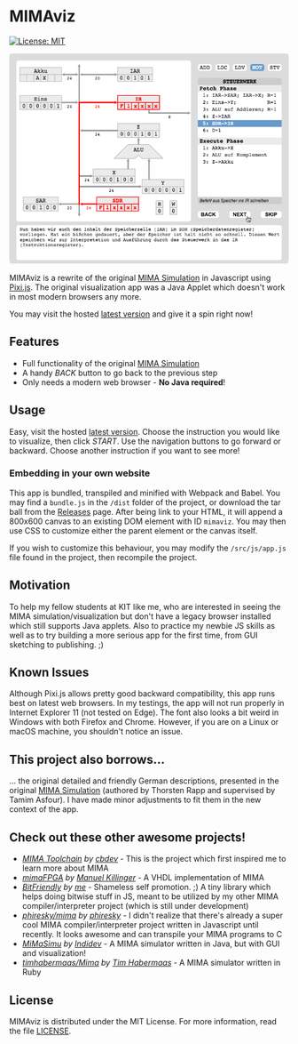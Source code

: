 # MIMAviz

[![License: MIT](https://img.shields.io/badge/License-MIT-yellow.svg)](https://opensource.org/licenses/MIT)

![MIMAviz Screenshot](MIMAviz.png)

MIMAviz is a rewrite of the original [MIMA Simulation](http://ti.ira.uka.de/Visualisierungen/Mima/) in Javascript using [Pixi.js](https://github.com/pixijs/pixi.js). The original visualization app was a Java Applet which doesn't work in most modern browsers any more.

You may visit the hosted [latest version](https://hexrcs.github.io/MIMAviz/) and give it a spin right now!

## Features

- Full functionality of the original [MIMA Simulation](http://ti.ira.uka.de/Visualisierungen/Mima/)
- A handy _BACK_ button to go back to the previous step
- Only needs a modern web browser - **No Java required**!

## Usage

Easy, visit the hosted [latest version](https://hexrcs.github.io/MIMAviz/). Choose the instruction you would like to visualize, then click _START_. Use the navigation buttons to go forward or backward. Choose another instruction if you want to see more!

### Embedding in your own website

This app is bundled, transpiled and minified with Webpack and Babel. You may find a `bundle.js` in the `/dist` folder of the project, or download the tar ball from the [Releases](https://github.com/hexrcs/MIMAviz/releases) page. After being link to your HTML, it will append a 800x600 canvas to an existing DOM element with ID `mimaviz`. You may then use CSS to customize either the parent element or the canvas itself.

If you wish to customize this behaviour, you may modify the `/src/js/app.js` file found in the project, then recompile the project.

## Motivation

To help my fellow students at KIT like me, who are interested in seeing the MIMA simulation/visualization but don't have a legacy browser installed which still supports Java applets. Also to practice my newbie JS skills as well as to try building a more serious app for the first time, from GUI sketching to publishing. ;)

## Known Issues

Although Pixi.js allows pretty good backward compatibility, this app runs best on latest web browsers. In my testings, the app will not run properly in Internet Explorer 11 (not tested on Edge). The font also looks a bit weird in Windows with both Firefox and Chrome. However, if you are on a Linux or macOS machine, you shouldn't notice an issue.

## This project also borrows...

... the original detailed and friendly German descriptions, presented in the original [MIMA Simulation](http://ti.ira.uka.de/Visualisierungen/Mima/) (authored by Thorsten Rapp and supervised by Tamim Asfour). I have made minor adjustments to fit them in the new context of the app.

## Check out these other awesome projects!

- _[MIMA Toolchain](https://github.com/cbdevnet/mima) by [cbdev](https://github.com/cbdevnet)_ - This is the project which first inspired me to learn more about MIMA
- _[mimaFPGA](https://github.com/mkiesinger/mimaFPGA) by [Manuel Killinger](https://github.com/mkiesinger)_ - A VHDL implementation of MIMA
- _[BitFriendly](https://github.com/hexrcs/BitFriendly) by [me](https://github.com/hexrcs)_ - Shameless self promotion. ;) A tiny library which helps doing bitwise stuff in JS, meant to be utilized by my other MIMA compiler/interpreter project (which is still under development)
- _[phiresky/mima](https://github.com/phiresky/mima) by [phiresky](https://github.com/phiresky)_ - I didn't realize that there's already a super cool MIMA compiler/interpreter project written in Javascript until recently. It looks awesome and can transpile your MIMA programs to C
- _[MiMaSimu](https://github.com/Indidev/MiMaSimu) by [Indidev](https://github.com/Indidev)_ - A MIMA simulator written in Java, but with GUI and visualization!
- _[timhabermaas/Mima](https://github.com/timhabermaas/Mima) by [Tim Habermaas](https://github.com/timhabermaas)_ - A MIMA simulator written in Ruby

## License

MIMAviz is distributed under the MIT License. For more information, read the file [LICENSE](LICENSE).
